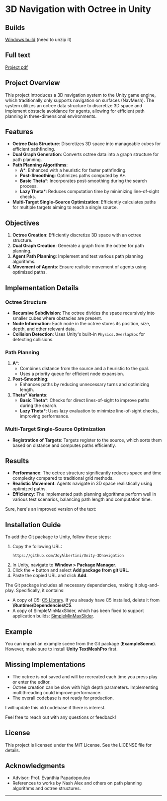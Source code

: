 # 3D Navigation with Octree in Unity

## Builds 
[Windows build](https://github.com/JoyAlbertini/Unity-3Dnavigation/tree/master/Extra/Build.zip) (need to unzip it)


## Full text
[Project pdf](Extra/bachelorproject.pdf)

## Project Overview

This project introduces a 3D navigation system to the Unity game engine, which traditionally only supports navigation on surfaces (NavMesh). The system utilizes an octree data structure to discretize 3D space and implement obstacle avoidance for agents, allowing for efficient path planning in three-dimensional environments.

## Features

- **Octree Data Structure**: Discretizes 3D space into manageable cubes for efficient pathfinding.
- **Dual Graph Generation**: Converts octree data into a graph structure for path planning.
- **Path Planning Algorithms**:
  - **A***: Enhanced with a heuristic for faster pathfinding.
  - **Post-Smoothing**: Optimizes paths computed by A*.
  - **Basic Theta***: Incorporates post-smoothing during the search process.
  - **Lazy Theta***: Reduces computation time by minimizing line-of-sight checks.
- **Multi-Target Single-Source Optimization**: Efficiently calculates paths for multiple targets aiming to reach a single source.

## Objectives

1. **Octree Creation**: Efficiently discretize 3D space with an octree structure.
2. **Dual Graph Creation**: Generate a graph from the octree for path planning.
3. **Agent Path Planning**: Implement and test various path planning algorithms.
4. **Movement of Agents**: Ensure realistic movement of agents using optimized paths.

## Implementation Details

### Octree Structure

- **Recursive Subdivision**: The octree divides the space recursively into smaller cubes where obstacles are present.
- **Node Information**: Each node in the octree stores its position, size, depth, and other relevant data.
- **Collision Detection**: Uses Unity's built-in `Physics.OverlapBox` for detecting collisions.

### Path Planning

1. **A***:
   - Combines distance from the source and a heuristic to the goal.
   - Uses a priority queue for efficient node expansion.
2. **Post-Smoothing**:
   - Enhances paths by reducing unnecessary turns and optimizing length.
3. **Theta\* Variants**:
   - **Basic Theta***: Checks for direct lines-of-sight to improve paths during the search.
   - **Lazy Theta***: Uses lazy evaluation to minimize line-of-sight checks, improving performance.

### Multi-Target Single-Source Optimization

- **Registration of Targets**: Targets register to the source, which sorts them based on distance and computes paths efficiently.

## Results

- **Performance**: The octree structure significantly reduces space and time complexity compared to traditional grid methods.
- **Realistic Movement**: Agents navigate in 3D space realistically using optimized paths.
- **Efficiency**: The implemented path planning algorithms perform well in various test scenarios, balancing path length and computation time.


Sure, here's an improved version of the text:

## Installation Guide

To add the Git package to Unity, follow these steps:

1. Copy the following URL:
    ```git
    https://github.com/JoyAlbertini/Unity-3Dnavigation
    ```
2. In Unity, navigate to **Window > Package Manager**.
3. Click the **+** button and select **Add package from git URL**.
4. Paste the copied URL and click **Add**.

The Git package includes all necessary dependencies, making it plug-and-play. Specifically, it contains:

- A copy of C5: [C5 Library](https://github.com/sestoft/C5/tree/master/C5). If you already have C5 installed, delete it from **\Runtime\Dependencies\C5**.
- A copy of SimpleMinMaxSlider, which has been fixed to support application builds: [SimpleMinMaxSlider](https://github.com/augustdominik/SimpleMinMaxSlider).

## Example

You can import an example scene from the Git package (**ExampleScene**). However, make sure to install **Unity TextMeshPro** first.

## Missing Implementations

- The octree is not saved and will be recreated each time you press play or enter the editor.
- Octree creation can be slow with high depth parameters. Implementing multithreading could improve performance.
- The overall codebase is not ready for production.

I will update this old codebase if there is interest.

Feel free to reach out with any questions or feedback!

## License

This project is licensed under the MIT License. See the LICENSE file for details.

## Acknowledgments

- Advisor: Prof. Evanthia Papadopoulou
- References to works by Nash Alex and others on path planning algorithms and octree structures.

---
